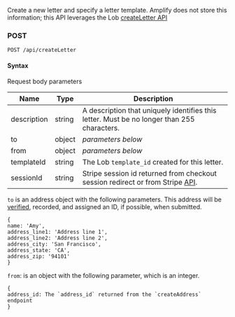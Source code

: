 Create a new letter and specify a letter template. Amplify does not store this information; this API leverages the Lob [createLetter API](https://docs.lob.com/#operation/letter_create)

### POST

`POST /api/createLetter`

#### Syntax

Request body parameters

|Name|Type|Description|
|---|---|---|
|description|string|A description that uniquely identifies this letter. Must be no longer than 255 characters.|
|to|object|_parameters below_|
|from|object|_parameters below_|
|templateId|string|The Lob `template_id` created for this letter.|
|sessionId|string|Stripe session id returned from checkout session redirect or from Stripe [API](https://stripe.com/docs/api/checkout/sessions/retrieve).|

`to` is an address object with the following parameters. This address will be [verified](https://docs.lob.com/#operation/us_verification), recorded, and assigned an ID, if possible, when submitted.

```
{
name: 'Amy',
address_line1: 'Address line 1',
address_line2: 'Address line 2',
address_city: 'San Francisco',
address_state: 'CA',
address_zip: '94101'
}
```

`from`: is an object with the following parameter, which is an integer.

```
{
address_id: The `address_id` returned from the `createAddress` endpoint
}
```